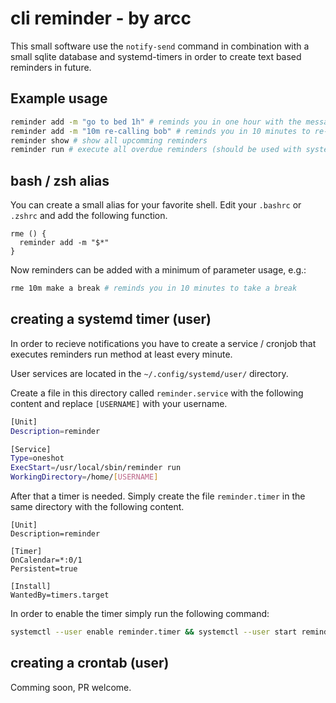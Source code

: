 # cli reminder - by arcc
This small software use the `notify-send` command in combination with a small sqlite database and systemd-timers in order to create text based reminders in future.

## Example usage

```bash
reminder add -m "go to bed 1h" # reminds you in one hour with the message "go to bed"
reminder add -m "10m re-calling bob" # reminds you in 10 minutes to re-call bob
reminder show # show all upcomming reminders
reminder run # execute all overdue reminders (should be used with systemd-timers or cron)
```
## bash / zsh alias
You can create a small alias for your favorite shell. Edit your `.bashrc` or `.zshrc` and add the following function.

```
rme () {
  reminder add -m "$*"
}
```

Now reminders can be added with a minimum of parameter usage, e.g.: 

```bash
rme 10m make a break # reminds you in 10 minutes to take a break
```

## creating a systemd timer (user)
In order to recieve notifications you have to create a service / cronjob that executes reminders run method at least every minute.

User services are located in the  `~/.config/systemd/user/` directory.

Create a file in this directory called `reminder.service` with the following content and replace `[USERNAME]` with your username.

```bash
[Unit]
Description=reminder

[Service]
Type=oneshot
ExecStart=/usr/local/sbin/reminder run
WorkingDirectory=/home/[USERNAME]
```
After that a timer is needed. Simply create the file `reminder.timer` in the same directory with the following content.

```
[Unit]
Description=reminder

[Timer]
OnCalendar=*:0/1
Persistent=true

[Install]
WantedBy=timers.target
```
In order to enable the timer simply run the following command:

```bash
systemctl --user enable reminder.timer && systemctl --user start reminder.timer
```

## creating a crontab (user)
Comming soon, PR welcome.